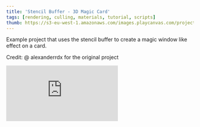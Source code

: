```yaml
---
title: 'Stencil Buffer - 3D Magic Card'
tags: [rendering, culling, materials, tutorial, scripts]
thumb: https://s3-eu-west-1.amazonaws.com/images.playcanvas.com/projects/12/855103/3B0AC0-image-75.jpg
---
```

Example project that uses the stencil buffer to create a magic window like effect on a card.

Credit: @ alexanderrdx for the original project
<div className="iframe-container">
    <iframe loading="lazy" src="https://playcanv.as/p/RAQhfemb/" title="Stencil Buffer - 3D Magic Card" webkitallowfullscreen="true" mozallowfullscreen="true" allow="autoplay" allowfullscreen="true" allowvr="" scrolling="no" frameborder="0" />
</div>
